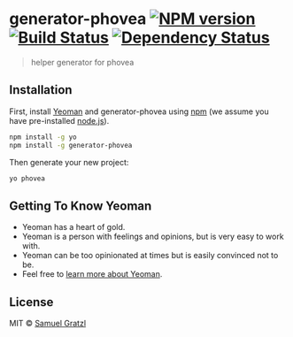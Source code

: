 # generator-phovea [![NPM version][npm-image]][npm-url] [![Build Status][travis-image]][travis-url] [![Dependency Status][daviddm-image]][daviddm-url]
> helper generator for phovea

## Installation

First, install [Yeoman](http://yeoman.io) and generator-phovea using [npm](https://www.npmjs.com/) (we assume you have pre-installed [node.js](https://nodejs.org/)).

```bash
npm install -g yo
npm install -g generator-phovea
```

Then generate your new project:

```bash
yo phovea
```

## Getting To Know Yeoman

 * Yeoman has a heart of gold.
 * Yeoman is a person with feelings and opinions, but is very easy to work with.
 * Yeoman can be too opinionated at times but is easily convinced not to be.
 * Feel free to [learn more about Yeoman](http://yeoman.io/).

## License

MIT © [Samuel Gratzl]()


[npm-image]: https://badge.fury.io/js/generator-phovea.svg
[npm-url]: https://npmjs.org/package/generator-phovea
[travis-image]: https://travis-ci.org/phovea/generator-phovea.svg?branch=master
[travis-url]: https://travis-ci.org/phovea/generator-phovea
[daviddm-image]: https://david-dm.org/phovea/generator-phovea.svg?theme=shields.io
[daviddm-url]: https://david-dm.org/phovea/generator-phovea
